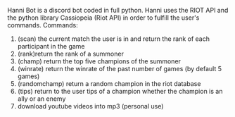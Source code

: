 Hanni Bot is a discord bot coded in full python. Hanni uses the RIOT API and the python library Cassiopeia (Riot API) in order to fulfill the user's commands. 
Commands:
  1. (scan) the current match the user is in and return the rank of each participant in the game
  2. (rank)return the rank of a summoner
  3. (champ) return the top five champions of the summoner
  4. (winrate) return the winrate of the past number of games (by default 5 games)
  5. (randomchamp) return a random champion in the riot database
  6. (tips) return to the user tips of a champion whether the champion is an ally or an enemy
  7. download youtube videos into mp3 (personal use)
